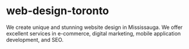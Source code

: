 # web-design-toronto
We create unique and stunning website design in Mississauga. We offer excellent services in e-commerce, digital marketing, mobile application development, and SEO.
